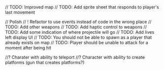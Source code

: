 
// TODO: Improved map
// TODO: Add sprite sheet that responds to player's last movement

// Polish
// ! Refactor to use events instead of code in the wrong place
// TODO: Add other weapons
// TODO: Add haptic control to weapons
// TODO: Add some indication of where projectile will go
// TODO: Add lives left display UI
// TODO: You should not be able to spawn as a player that already exists on map
// TODO: Player should be unable to attack for a moment after being hit

//? Charater with ability to teleport
//? Character with ability to create platforms (gun that creates platforms?)